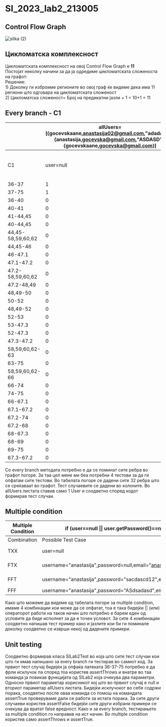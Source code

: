 # SI_2023_lab2_213005

## Control Flow Graph


![slika (2)](https://github.com/agocevska02/SI_2023_lab2_213005/assets/107998498/d2724f58-babd-4562-b20c-f4e6a435afb4)



## Цикломатска комплексност 
 Цикломатската комплексност на овој Control Flow Graph е **11**  
 Постојат неколку начини за да ја одредиме цикломатската сложеноста на графот:  
 Решение:    
             1) Доколку ги изброиме регионите во овој граф ќе видеме дека има 11 региони што одговара на цикломатската сложеност    
             2) Цикломатска сложеност= Број на предикатни јазли + 1 = 10+1 = 11
             
## Every branch - C1
             
|    | allUsers=[{gocevskaane,anastasija02@gmail.com,"adadada"},{anastasija,gocevska@gmail.com,"ASDASD"},{gocevskaane,gocevska@gmail.com}] |                                                                       |                                                             |                                                                       |
|----|-------------------------------------------------------------------------------------------------------------------------------------|-----------------------------------------------------------------------|-------------------------------------------------------------|-----------------------------------------------------------------------|
|    |                                                                                                                                     |                                                                       |                                                             |                                                                       |
| C1 | user=null                                                                                                                           | "username=null password = ""ani4e"" mail=""anastasija02@gmail.com ""  | username=gocevskaane, email=anastasija02.com pass=s oftfink | username=gocevskaane, email=anastasija02@gmail.com pass=*proba*test&  |
|                   |   |   |   |    |
| 36-37             | 1 | 0 | 0 | 0  |
| 37-75             | 1 | 0 | 0 | 0  |
| 36-40             | 0 | 1 | 1 | 1  |
| 40-41             | 0 | 1 | 0 | 0  |
| 41-44,45          | 0 | 1 | 0 | 0  |
| 40-44,45          | 0 | 0 | 1 | 1  |
| 44,45-58,59,60,62 | 0 | 0 | 1 | 0  |
| 44,45-46          | 0 | 1 | 0 | 1  |
| 46-47.1           | 0 | 1 | 0 | 1  |
| 47.1-47.2         | 0 | 1 | 0 | 1  |
| 47.2-58,59,60,62  | 0 | 1 | 0 | 1  |
| 47.2-48,49        | 0 | 0 | 0 | 1  |
| 48,49-50          | 0 | 0 | 0 | 1  |
| 50-52             | 0 | 0 | 0 | 1  |
| 48,49-52          | 0 | 0 | 0 | 1  |
| 52-53             | 0 | 0 | 0 | 1  |
| 53-47.3           | 0 | 0 | 0 | 1  |
| 52-47.3           | 0 | 0 | 0 | 1  |
| 47.3-47.2         | 0 | 0 | 0 | 1  |
| 58,59,60,62-63    | 0 | 1 | 0 | 0  |
| 63-75             | 0 | 1 | 0 | 0  |   
| 58,59,60,62-66 | 0 | 0 | 1 | 1  |   
| 66-74          | 0 | 0 | 1 | 0  |   
| 74-75             | 0 | 0 | 1 | 0  |   
| 66-67.1        | 0 | 0 | 0 | 1  |   
| 67.1-67.2         | 0 | 0 | 0 | 1  |   
| 67.2-74           | 0 | 0 | 0 | 1  |   
| 67.2-68           | 0 | 0 | 0 | 1  |   
| 68-67.3           | 0 | 0 | 0 | 1  |   
| 68-69             | 0 | 0 | 0 | 1  | 
| 69-75 | 0 |0 | 0 | 1 |
| 67.3-67.2 | 0 |0 | 0 | 1 |


Со every branch методата потребно е да се поминат сите ребра во графот погоре. За таа цел мене ми беа потребни 4 тестови за да ги опфатам сите тестови. Во табелата погоре се дадени сите 32 ребра што се среќаваат во графот. Тест случаевите се дадени во колоните. Во allUsers листата ставив само 1 User и соодветно според кодот формирав тест случаи.

## Multiple condition
| Multiple Condition | if (user==null \|\| user.getPassword()==null \|\| user.getEmail()==null) |   |
|---|---|---|
| Combination | Possible Test Case | Branch  |
| TXX | user=null | 36-37-75  |
| FTX | username="anastasija",password=null,email="anastasija02@gmail.com" | 36-37-75  |
| FFT | username="anastasija",password="sacdascd12",email=null | 36-37-75  |
| FFF | username="anastasija",password="ASdsadasd",email="anastasijagocevska@gmail.com" | 36-40 |

Како што можеме да видеме од табелата погоре за multiple condition, имаме 4 комбинации кои може да се опфатат, тоа е така бидејќи \|\| (или) операторот работи на таков начин што потребно е барем еден од условите да биде исполнет за да е точен условот. За сите 4 комбинации соодветно напишав тест пример како и јазлите кои би ги поминале доколку соодветно се изврши некој од дадените примери.

## Unit testing

Соодветно формирав класа SILab2Test  во која што сите тест случаи кои што ги имав напишано за every branch ги тестирав во самиот код. За првиот тест случај бидејќи ја опфаќа патеката 36-37-75 потребно е да фрли исклучок па според тоа користев assertThrows  и внатре во таа команда ја повикав  функцијата од SILab2 која очекува  два параметри. Односно првиот параметар корисникот кој што во првиот случај е null и вториот параметар  allUsers листата. Бидејќи исклучокот во себе содржи порака, соодветно после оваа команда со помош на командата assertTrue проверуваме дали се работи за истата порака. За сите други случаеви  користев assertFalse бидејќи сите други избрани примери се очекува да вратат false вредност. Како и за every branch, тестирањето за multiple condition го направив на ист начин. Во multiple condition користев само assertThrows и assertTrue.



